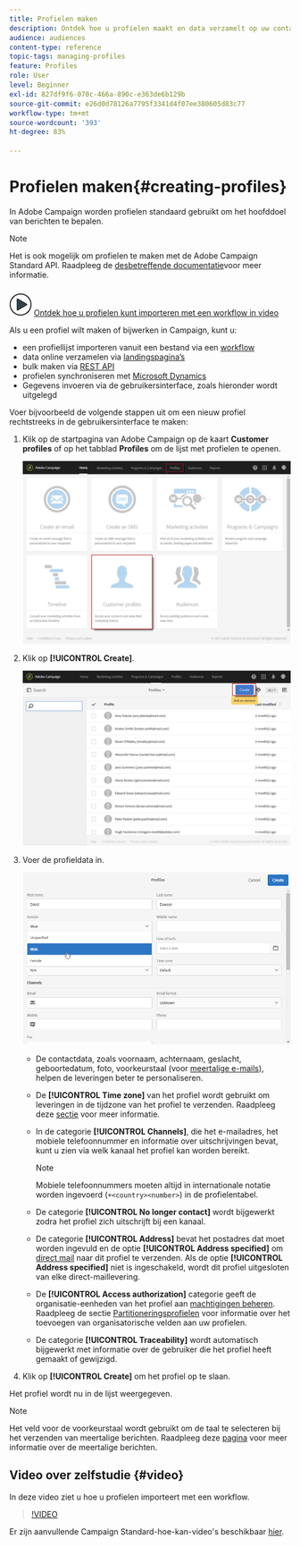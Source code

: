 ```yaml
---
title: Profielen maken
description: Ontdek hoe u profielen maakt en data verzamelt op uw contactpersonen, met behulp van API’s, importmogelijkheden, online aankopen en automatische of handmatige updates.
audience: audiences
content-type: reference
topic-tags: managing-profiles
feature: Profiles
role: User
level: Beginner
exl-id: 827df9f6-070c-466a-890c-e363de6b129b
source-git-commit: e26d0d78126a7795f3341d4f07ee380605d83c77
workflow-type: tm+mt
source-wordcount: '393'
ht-degree: 83%

---
```


# Profielen maken{#creating-profiles}

In Adobe Campaign worden profielen standaard gebruikt om het hoofddoel van berichten te bepalen.

>[!NOTE]
>
>Het is ook mogelijk om profielen te maken met de Adobe Campaign Standard API. Raadpleeg de [desbetreffende documentatie](../../api/using/creating-profiles-api.md)voor meer informatie.

![](assets/do-not-localize/how-to-video.png) [Ontdek hoe u profielen kunt importeren met een workflow in video](#video)

Als u een profiel wilt maken of bijwerken in Campaign, kunt u:

* een profiellijst importeren vanuit een bestand via een [workflow](../../automating/using/creating-import-workflow-templates.md)
* data online verzamelen via [landingspagina’s](../../channels/using/getting-started-with-landing-pages.md)
* bulk maken via [REST API](../../api/using/get-started-apis.md)
* profielen synchroniseren met [Microsoft Dynamics](../../integrating/using/d365-acs-get-started.md)
* Gegevens invoeren via de gebruikersinterface, zoals hieronder wordt uitgelegd

Voer bijvoorbeeld de volgende stappen uit om een nieuw profiel rechtstreeks in de gebruikersinterface te maken:

1. Klik op de startpagina van Adobe Campaign op de kaart **Customer profiles** of op het tabblad **Profiles** om de lijst met profielen te openen.

   ![](assets/profile_creation_1.png)

1. Klik op **[!UICONTROL Create]**.

   ![](assets/profile_creation.png)

1. Voer de profieldata in.

   ![](assets/profile_creation1.png)

   * De contactdata, zoals voornaam, achternaam, geslacht, geboortedatum, foto, voorkeurstaal (voor [meertalige e-mails](../../channels/using/creating-a-multilingual-email.md)), helpen de leveringen beter te personaliseren.
   * De **[!UICONTROL Time zone]** van het profiel wordt gebruikt om leveringen in de tijdzone van het profiel te verzenden. Raadpleeg deze [sectie](../../sending/using/sending-messages-at-the-recipient-s-time-zone.md) voor meer informatie.
   * In de categorie **[!UICONTROL Channels]**, die het e-mailadres, het mobiele telefoonnummer en informatie over uitschrijvingen bevat, kunt u zien via welk kanaal het profiel kan worden bereikt.

      >[!NOTE]
      > Mobiele telefoonnummers moeten altijd in internationale notatie worden ingevoerd (`+<country><number>`) in de profielentabel.

   * De categorie **[!UICONTROL No longer contact]** wordt bijgewerkt zodra het profiel zich uitschrijft bij een kanaal.
   * De categorie **[!UICONTROL Address]** bevat het postadres dat moet worden ingevuld en de optie **[!UICONTROL Address specified]** om [direct mail](../../channels/using/about-direct-mail.md) naar dit profiel te verzenden. Als de optie **[!UICONTROL Address specified]** niet is ingeschakeld, wordt dit profiel uitgesloten van elke direct-maillevering.
   * De **[!UICONTROL Access authorization]** categorie geeft de organisatie-eenheden van het profiel aan [machtigingen beheren](../../administration/using/about-access-management.md). Raadpleeg de sectie [Partitioneringsprofielen](../../administration/using/organizational-units.md#partitioning-profiles) voor informatie over het toevoegen van organisatorische velden aan uw profielen.
   * De categorie **[!UICONTROL Traceability]** wordt automatisch bijgewerkt met informatie over de gebruiker die het profiel heeft gemaakt of gewijzigd.

1. Klik op **[!UICONTROL Create]** om het profiel op te slaan.

Het profiel wordt nu in de lijst weergegeven.

>[!NOTE]
>Het veld voor de voorkeurstaal wordt gebruikt om de taal te selecteren bij het verzenden van meertalige berichten. Raadpleeg deze [pagina](../../channels/using/creating-a-multilingual-email.md) voor meer informatie over de meertalige berichten.

## Video over zelfstudie {#video}

In deze video ziet u hoe u profielen importeert met een workflow.

>[!VIDEO](https://video.tv.adobe.com/v/24993?quality=12)

Er zijn aanvullende Campaign Standard-hoe-kan-video&#39;s beschikbaar [hier](https://experienceleague.adobe.com/docs/campaign-standard-learn/tutorials/overview.html?lang=nl).
